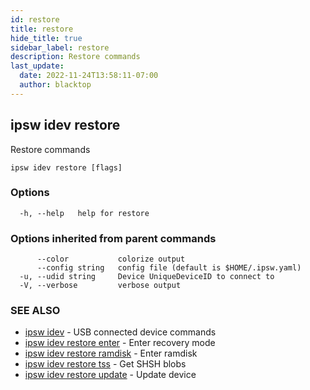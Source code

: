 ```yaml
---
id: restore
title: restore
hide_title: true
sidebar_label: restore
description: Restore commands
last_update:
  date: 2022-11-24T13:58:11-07:00
  author: blacktop
---
```

## ipsw idev restore

Restore commands

```
ipsw idev restore [flags]
```

### Options

```
  -h, --help   help for restore
```

### Options inherited from parent commands

```
      --color           colorize output
      --config string   config file (default is $HOME/.ipsw.yaml)
  -u, --udid string     Device UniqueDeviceID to connect to
  -V, --verbose         verbose output
```

### SEE ALSO

* [ipsw idev](/docs/cli/ipsw/idev)	 - USB connected device commands
* [ipsw idev restore enter](/docs/cli/ipsw/idev/restore/enter)	 - Enter recovery mode
* [ipsw idev restore ramdisk](/docs/cli/ipsw/idev/restore/ramdisk)	 - Enter ramdisk
* [ipsw idev restore tss](/docs/cli/ipsw/idev/restore/tss)	 - Get SHSH blobs
* [ipsw idev restore update](/docs/cli/ipsw/idev/restore/update)	 - Update device

